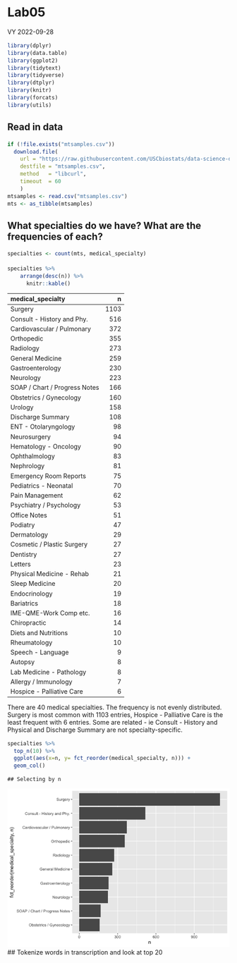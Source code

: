 Lab05
================
VY
2022-09-28

``` r
library(dplyr)
library(data.table)
library(ggplot2)
library(tidytext)
library(tidyverse)
library(dtplyr)
library(knitr)
library(forcats)
library(utils)
```

## Read in data

``` r
if (!file.exists("mtsamples.csv"))
  download.file(
    url = "https://raw.githubusercontent.com/USCbiostats/data-science-data/master/00_mtsamples/mtsamples.csv",
    destfile = "mtsamples.csv",
    method   = "libcurl",
    timeout  = 60
    )
mtsamples <- read.csv("mtsamples.csv")
mts <- as_tibble(mtsamples)
```

## What specialties do we have? What are the frequencies of each?

``` r
specialties <- count(mts, medical_specialty)

specialties %>%
    arrange(desc(n)) %>% 
      knitr::kable()
```

| medical_specialty             |    n |
|:------------------------------|-----:|
| Surgery                       | 1103 |
| Consult - History and Phy.    |  516 |
| Cardiovascular / Pulmonary    |  372 |
| Orthopedic                    |  355 |
| Radiology                     |  273 |
| General Medicine              |  259 |
| Gastroenterology              |  230 |
| Neurology                     |  223 |
| SOAP / Chart / Progress Notes |  166 |
| Obstetrics / Gynecology       |  160 |
| Urology                       |  158 |
| Discharge Summary             |  108 |
| ENT - Otolaryngology          |   98 |
| Neurosurgery                  |   94 |
| Hematology - Oncology         |   90 |
| Ophthalmology                 |   83 |
| Nephrology                    |   81 |
| Emergency Room Reports        |   75 |
| Pediatrics - Neonatal         |   70 |
| Pain Management               |   62 |
| Psychiatry / Psychology       |   53 |
| Office Notes                  |   51 |
| Podiatry                      |   47 |
| Dermatology                   |   29 |
| Cosmetic / Plastic Surgery    |   27 |
| Dentistry                     |   27 |
| Letters                       |   23 |
| Physical Medicine - Rehab     |   21 |
| Sleep Medicine                |   20 |
| Endocrinology                 |   19 |
| Bariatrics                    |   18 |
| IME-QME-Work Comp etc.        |   16 |
| Chiropractic                  |   14 |
| Diets and Nutritions          |   10 |
| Rheumatology                  |   10 |
| Speech - Language             |    9 |
| Autopsy                       |    8 |
| Lab Medicine - Pathology      |    8 |
| Allergy / Immunology          |    7 |
| Hospice - Palliative Care     |    6 |

There are 40 medical specialties. The frequency is not evenly
distributed. Surgery is most common with 1103 entries, Hospice -
Palliative Care is the least frequent with 6 entries. Some are related -
ie Consult - History and Physical and Discharge Summary are not
specialty-specific.

``` r
specialties %>% 
  top_n(10) %>%
  ggplot(aes(x=n, y= fct_reorder(medical_specialty, n))) +
  geom_col()
```

    ## Selecting by n

![](Lab06_files/figure-gfm/graph%20specialties-1.png)<!-- --> \##
Tokenize words in transcription and look at top 20
